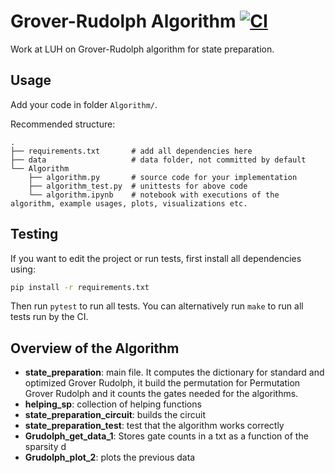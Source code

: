 # Grover-Rudolph Algorithm [![CI](../../actions/workflows/ci.yaml/badge.svg?branch=main)](../../actions/workflows/ci.yaml)

Work at LUH on Grover-Rudolph algorithm for state preparation.

## Usage
Add your code in folder `Algorithm/`.

Recommended structure:
```
.
├── requirements.txt       # add all dependencies here
├── data                   # data folder, not committed by default
└── Algorithm
    ├── algorithm.py       # source code for your implementation
    ├── algorithm_test.py  # unittests for above code
    └── algorithm.ipynb    # notebook with executions of the algorithm, example usages, plots, visualizations etc.
```

## Testing

If you want to edit the project or run tests, first install all dependencies using:

```sh
pip install -r requirements.txt
```

Then run `pytest` to run all tests. You can alternatively run `make` to run all tests run by the CI.

## Overview of the Algorithm

- **state_preparation**: main file. It computes the dictionary for standard and optimized Grover Rudolph, it build the permutation for Permutation Grover Rudolph and it counts the gates needed for the algorithms.
- **helping_sp**: collection of helping functions
- **state_preparation_circuit**: builds the circuit
- **state_preparation_test**: test that the algorithm works correctly 
- **Grudolph_get_data_1**: Stores gate counts in a txt as a function of the sparsity d
- **Grudolph_plot_2**: plots the previous data
